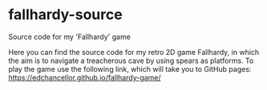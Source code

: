 # fallhardy-source
Source code for my 'Fallhardy' game

Here you can find the source code for my retro 2D game Fallhardy, in which the aim is to navigate a treacherous cave by using spears as platforms. To play the game use the following link, which will take you to GitHub pages: https://edchancellor.github.io/fallhardy-game/
